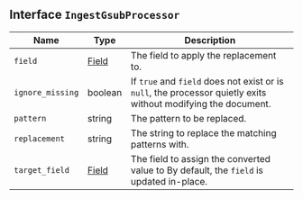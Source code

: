 ## Interface `IngestGsubProcessor`

| Name | Type | Description |
| - | - | - |
| `field` | [Field](./Field.md) | The field to apply the replacement to. |
| `ignore_missing` | boolean | If `true` and `field` does not exist or is `null`, the processor quietly exits without modifying the document. |
| `pattern` | string | The pattern to be replaced. |
| `replacement` | string | The string to replace the matching patterns with. |
| `target_field` | [Field](./Field.md) | The field to assign the converted value to By default, the `field` is updated in-place. |
